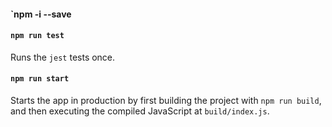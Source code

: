 #### `npm -i --save

#### `npm run test`

Runs the `jest` tests once.

#### `npm run start`

Starts the app in production by first building the project with `npm run build`, and then executing the compiled JavaScript at `build/index.js`.